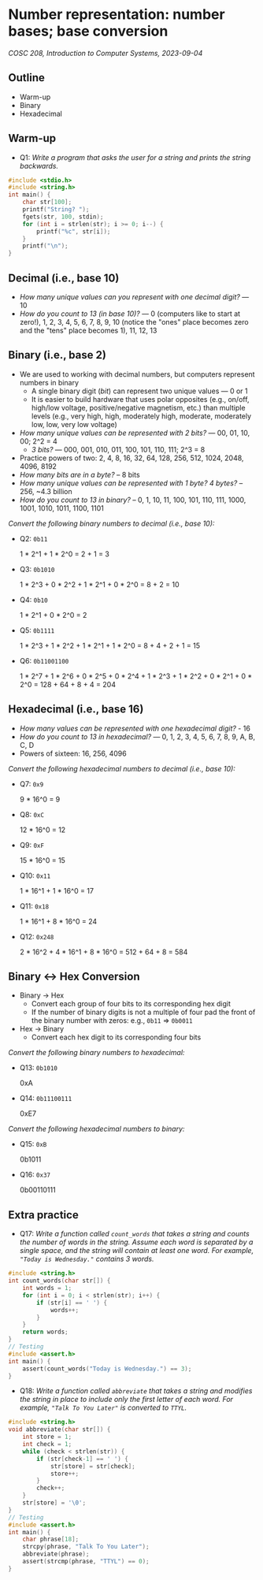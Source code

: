 # Number representation: number bases; base conversion
_COSC 208, Introduction to Computer Systems, 2023-09-04_

## Outline
* Warm-up
* Binary
* Hexadecimal

## Warm-up

* Q1: _Write a program that asks the user for a string and prints the string backwards._


```c
#include <stdio.h>
#include <string.h>
int main() {
    char str[100];
    printf("String? ");
    fgets(str, 100, stdin);
    for (int i = strlen(str); i >= 0; i--) {
        printf("%c", str[i]);
    }
    printf("\n");
}
```

## Decimal (i.e., base 10)
* _How many unique values can you represent with one decimal digit?_ — 10
* _How do you count to 13 (in base 10)?_ — 0 (computers like to start at zero!), 1, 2, 3, 4, 5, 6, 7, 8, 9, 10 (notice the "ones" place becomes zero and the "tens" place becomes 1), 11, 12, 13

## Binary (i.e., base 2)

* We are used to working with decimal numbers, but computers represent numbers in binary
    * A single binary digit (_bit_) can represent two unique values — 0 or 1
    * It is easier to build hardware that uses polar opposites (e.g., on/off, high/low voltage, positive/negative magnetism, etc.) than multiple levels (e.g., very high, high, moderately high, moderate, moderately low, low, very low voltage)
* _How many unique values can be represented with 2 bits?_ — 00, 01, 10, 00; 2^2 = 4
    * _3 bits?_ — 000, 001, 010, 011, 100, 101, 110, 111; 2^3 = 8
* Practice powers of two: 2, 4, 8, 16, 32, 64, 128, 256, 512, 1024, 2048, 4096, 8192
* _How many bits are in a byte?_ – 8 bits
* _How many unique values can be represented with 1 byte? 4 bytes?_ – 256, ~4.3 billion
* _How do you count to 13 in binary?_ – 0, 1, 10, 11, 100, 101, 110, 111, 1000, 1001, 1010, 1011, 1100, 1101

_Convert the following binary numbers to decimal (i.e., base 10):_
* Q2: `0b11`

    1 * 2^1 + 1 * 2^0 = 2 + 1 = 3

* Q3: `0b1010`

    1 * 2^3 + 0 * 2^2 + 1 * 2^1 + 0 * 2^0 = 8 + 2 = 10

* Q4: `0b10`

    1 * 2^1 + 0 * 2^0 = 2

* Q5: `0b1111`

    1 * 2^3 + 1 * 2^2 + 1 * 2^1 + 1 * 2^0 = 8 + 4 + 2 + 1 = 15

* Q6: `0b11001100`

    1 * 2^7 + 1 * 2^6 + 0 * 2^5 + 0 * 2^4 + 1 * 2^3 + 1 * 2^2 + 0 * 2^1 + 0 * 2^0 = 128 + 64 + 8 + 4 = 204

## Hexadecimal (i.e., base 16)

* _How many values can be represented with one hexadecimal digit?_ - 16
* _How do you count to 13 in hexadecimal?_ — 0, 1, 2, 3, 4, 5, 6, 7, 8, 9, A, B, C, D
* Powers of sixteen: 16, 256, 4096

_Convert the following hexadecimal numbers to decimal (i.e., base 10):_
* Q7: `0x9`

    9 * 16^0 = 9

* Q8: `0xC`

    12 * 16^0 = 12

* Q9: `0xF`

    15 * 16^0 = 15

* Q10: `0x11`

    1 * 16^1 + 1 * 16^0 = 17

* Q11: `0x18`

    1 * 16^1 + 8 * 16^0 = 24

* Q12: `0x248`

    2 * 16^2 + 4 * 16^1 + 8 * 16^0 = 512 + 64 + 8 = 584

## Binary <-> Hex Conversion

* Binary -> Hex
    * Convert each group of four bits to its corresponding hex digit
    * If the number of binary digits is not a multiple of four pad the front of the binary number with zeros: e.g., `0b11` => `0b0011`
* Hex -> Binary
    * Convert each hex digit to its corresponding four bits

_Convert the following binary numbers to hexadecimal:_
* Q13: `0b1010`

    0xA

* Q14: `0b11100111`

    0xE7

_Convert the following hexadecimal numbers to binary:_
* Q15: `0xB`

    0b1011

* Q16: `0x37`

    0b00110111

## Extra practice

* Q17: _Write a function called `count_words` that takes a string and counts the number of words in the string. Assume each word is separated by a single space, and the string will contain at least one word. For example, `"Today is Wednesday."` contains 3 words._


```c
#include <string.h>
int count_words(char str[]) {
    int words = 1;
    for (int i = 0; i < strlen(str); i++) {
        if (str[i] == ' ') {
            words++;
        }
    }
    return words;
}
// Testing
#include <assert.h>
int main() {
    assert(count_words("Today is Wednesday.") == 3);
}
```

* Q18: _Write a function called `abbreviate` that takes a string and modifies the string in place to include only the first letter of each word. For example, `"Talk To You Later"` is converted to `TTYL`._


```c
#include <string.h>
void abbreviate(char str[]) {
    int store = 1;
    int check = 1;
    while (check < strlen(str)) {
        if (str[check-1] == ' ') {
            str[store] = str[check];
            store++;
        }
        check++;
    }
    str[store] = '\0';
}
// Testing
#include <assert.h>
int main() {
    char phrase[18];
    strcpy(phrase, "Talk To You Later");
    abbreviate(phrase);
    assert(strcmp(phrase, "TTYL") == 0);
}
```
